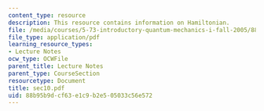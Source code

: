 ```yaml
---
content_type: resource
description: This resource contains information on Hamiltonian.
file: /media/courses/5-73-introductory-quantum-mechanics-i-fall-2005/88b95b9dcf63e1c9b2e505033c56e572_sec10.pdf
file_type: application/pdf
learning_resource_types:
- Lecture Notes
ocw_type: OCWFile
parent_title: Lecture Notes
parent_type: CourseSection
resourcetype: Document
title: sec10.pdf
uid: 88b95b9d-cf63-e1c9-b2e5-05033c56e572
---
```

